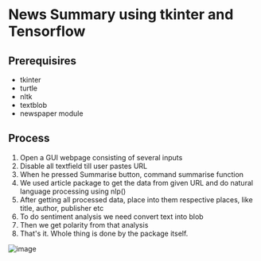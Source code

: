 # News Summary using tkinter and Tensorflow

## Prerequisires
- tkinter
- turtle
- nltk
- textblob
- newspaper module

## Process
1. Open a GUI webpage consisting of several inputs
2. Disable all textfield till user pastes URL 
3. When he pressed Summarise button, command summarise function
4. We used article package to get the data from given URL and do natural language processing using nlp()
5. After getting all processed data, place into them respective places, like title, author, publisher etc
6. To do sentiment analysis we need convert text into blob
7. Then we get polarity from that analysis
8. That's it. Whole thing is done by the package itself.

![image](https://github.com/vilasrhegde/NewsSummary_tensorflow/assets/85540091/9c16f2e6-de25-45ac-b090-2e20c31f73cc)
